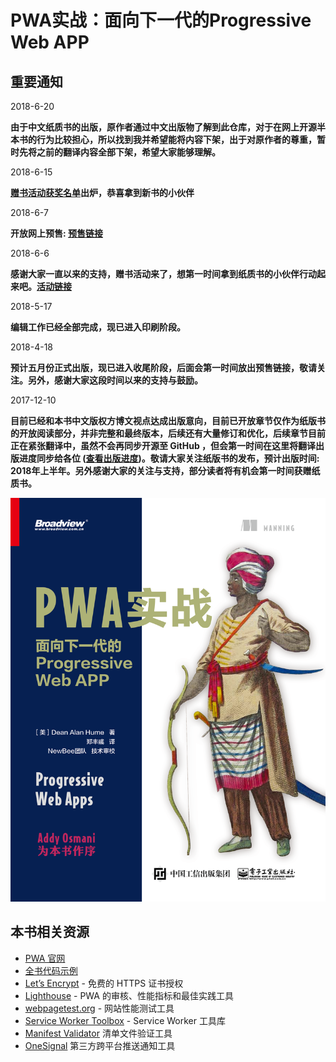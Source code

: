# PWA实战：面向下一代的Progressive Web APP

## 重要通知

2018-6-20

**由于中文纸质书的出版，原作者通过中文出版物了解到此仓库，对于在网上开源半本书的行为比较担心，所以找到我并希望能将内容下架，出于对原作者的尊重，暂时先将之前的翻译内容全部下架，希望大家能够理解。**

2018-6-15

**[赠书活动获奖名单](https://github.com/SangKa/PWA-Book-CN/issues/37)出炉，恭喜拿到新书的小伙伴**

2018-6-7

**开放网上预售: [预售链接](https://item.jd.com/12365091.html)**

2018-6-6

**感谢大家一直以来的支持，赠书活动来了，想第一时间拿到纸质书的小伙伴行动起来吧。[活动链接](https://github.com/SangKa/PWA-Book-CN/issues/36)**

2018-5-17

**编辑工作已经全部完成，现已进入印刷阶段。**

2018-4-18

**预计五月份正式出版，现已进入收尾阶段，后面会第一时间放出预售链接，敬请关注。另外，感谢大家这段时间以来的支持与鼓励。**

2017-12-10

**目前已经和本书中文版权方博文视点达成出版意向，目前已开放章节仅作为纸版书的开放阅读部分，并非完整和最终版本，后续还有大量修订和优化，后续章节目前正在紧张翻译中，虽然不会再同步开源至 GitHub ，但会第一时间在这里将翻译出版进度同步给各位 ([查看出版进度](https://github.com/SangKa/PWA-Book-CN/wiki/%E5%87%BA%E7%89%88%E8%BF%9B%E5%BA%A6))。敬请大家关注纸版书的发布，预计出版时间: 2018年上半年。另外感谢大家的关注与支持，部分读者将有机会第一时间获赠纸质书。**

![Progressive Web Apps](./cover.png)

## 本书相关资源

* [PWA 官网](https://developers.google.com/web/progressive-web-apps/)
* [全书代码示例](https://github.com/deanhume/progressive-web-apps-book)
* [Let’s Encrypt](https://letsencrypt.org) - 免费的 HTTPS 证书授权
* [Lighthouse](https://github.com/GoogleChrome/lighthouse) - PWA 的审核、性能指标和最佳实践工具
* [webpagetest.org](https://www.webpagetest.org/) - 网站性能测试工具
* [Service Worker Toolbox](https://github.com/GoogleChromeLabs/sw-toolbox) - Service Worker 工具库
* [Manifest Validator](https://manifest-validator.appspot.com/) 清单文件验证工具
* [OneSignal](https://onesignal.com/) 第三方跨平台推送通知工具
